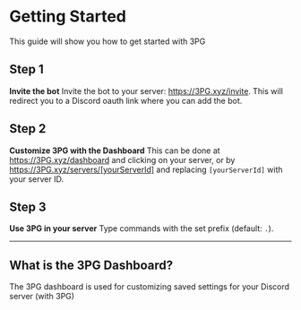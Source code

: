# Getting Started
This guide will show you how to get started with 3PG

## Step 1
**Invite the bot**
Invite the bot to your server: https://3PG.xyz/invite.
This will redirect you to a Discord oauth link where you can add the bot.

## Step 2
**Customize 3PG with the Dashboard**
This can be done at https://3PG.xyz/dashboard and clicking on your server,
or by https://3PG.xyz/servers/[yourServerId] and replacing `[yourServerId]` with your server ID.

## Step 3
**Use 3PG in your server**
Type commands with the set prefix (default: `.`).

---

## What is the 3PG Dashboard?
The 3PG dashboard is used for customizing saved settings for your Discord server (with 3PG)